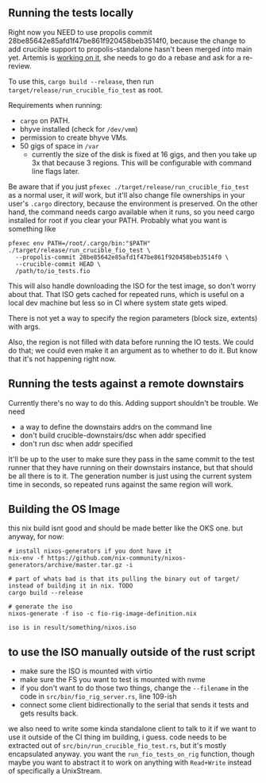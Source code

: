
## Running the tests locally

Right now you NEED to use propolis commit
28be85642e85afd1f47be861f920458beb3514f0, because the change to add crucible
support to propolis-standalone hasn't been merged into main yet. Artemis is
[working on it](https://github.com/oxidecomputer/propolis/pull/344), she needs
to go do a rebase and ask for a re-review.

To use this, `cargo build --release`, then run
`target/release/run_crucible_fio_test` as root.

Requirements when running:

- `cargo` on PATH.
- bhyve installed (check for `/dev/vmm`)
- permission to create bhyve VMs.
- 50 gigs of space in `/var`
  - currently the size of the disk is fixed at 16 gigs, and then you take up
    3x that because 3 regions. This will be configurable with command line flags
    later.

Be aware that if you just `pfexec ./target/release/run_crucible_fio_test` as a
normal user, it _will_ work, but it'll also change file ownerships in your
user's `.cargo` directory, because the environment is preserved. On the other
hand, the command needs cargo available when it runs, so you need cargo installed
for root if you clear your PATH. Probably what you want is something like

```
pfexec env PATH=/root/.cargo/bin:"$PATH" ./target/release/run_crucible_fio_test \
  --propolis-commit 28be85642e85afd1f47be861f920458beb3514f0 \
  --crucible-commit HEAD \
  /path/to/io_tests.fio
```

This will also handle downloading the ISO for the test image, so don't worry
about that. That ISO gets cached for repeated runs, which is useful on a local
dev machine but less so in CI where system state gets wiped. 

There is not yet a way to specify the region parameters (block size, extents) with args.

Also, the region is not filled with data before running the IO tests. We could
do that; we could even make it an argument as to whether to do it. But know that
it's not happening right now.

## Running the tests against a remote downstairs

Currently there's no way to do this. Adding support shouldn't be trouble. We need
- a way to define the downstairs addrs on the command line
- don't build crucible-downstairs/dsc when addr specified
- don't run dsc when addr specified

It'll be up to the user to make sure they pass in the same commit to the test
runner that they have running on their downstairs instance, but that should be
all there is to it. The generation number is just using the current system
time in seconds, so repeated runs against the same region will work.


## Building the OS Image

this nix build isnt good and should be made better like the OKS one. but anyway, for now:

```
# install nixos-generators if you dont have it
nix-env -f https://github.com/nix-community/nixos-generators/archive/master.tar.gz -i

# part of whats bad is that its pulling the binary out of target/ instead of building it in nix. TODO
cargo build --release

# generate the iso
nixos-generate -f iso -c fio-rig-image-definition.nix

iso is in result/something/nixos.iso
```

## to use the ISO manually outside of the rust script

- make sure the ISO is mounted with virtio
- make sure the FS you want to test is mounted with nvme
- if you don't want to do those two things, change the `--filename` in the code
  in `src/bin/fio_rig_server.rs`, line 109-ish
- connect some client bidirectionally to the serial that sends it tests and
  gets results back.

we also need to write some kinda standalone client to talk to it if we want to
use it outside of the CI thing im building, i guess. code needs to be extracted
out of `src/bin/run_crucible_fio_test.rs`, but it's mostly encapsulated anyway.
you want the `run_fio_tests_on_rig` function, though maybe you want to abstract
it to work on anything with `Read+Write` instead of specifically a UnixStream.

